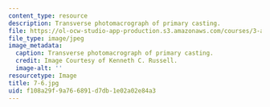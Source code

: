 ```yaml
---
content_type: resource
description: Transverse photomacrograph of primary casting.
file: https://ol-ocw-studio-app-production.s3.amazonaws.com/courses/3-a27-case-studies-in-forensic-metallurgy-fall-2007/f108a29f9a766891d7db1e02a02e84a3_7-6.jpg
file_type: image/jpeg
image_metadata:
  caption: Transverse photomacrograph of primary casting.
  credit: Image Courtesy of Kenneth C. Russell.
  image-alt: ''
resourcetype: Image
title: 7-6.jpg
uid: f108a29f-9a76-6891-d7db-1e02a02e84a3
---
```

